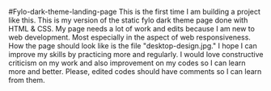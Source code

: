 #Fylo-dark-theme-landing-page
This is the first time I am building a project like this. 
This is my version of the static fylo dark theme page done with HTML & CSS.
My page needs a lot of work and edits because I am new to web development.
Most especially in the aspect of web responsiveness. 
How the page should look like is the file "desktop-design.jpg."
I hope I can improve my skills by practicing more and regularly.
I would love constructive criticism on my work and also improvement on my codes so I can learn more and better.
Please, edited codes should have comments so I can learn from them.

